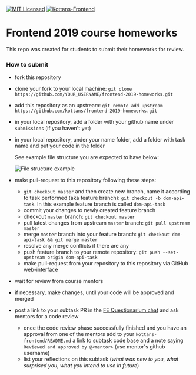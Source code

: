 [![MIT Licensed][icon-mit]][license]
[![Kottans-Frontend][icon-kottans]][kottans-frontend]
#  Frontend 2019 course homeworks
This repo was created for students to submit their homeworks for review. 

### How to submit
- fork this repository
- clone your fork to your local machine: `git clone https://github.com/YOUR_USERNAME/frontend-2019-homeworks.git`
- add this repository as an upstream: `git remote add upstream https://github.com/kottans/frontend-2019-homeworks.git`
- in your local repository, add a folder with your github name under  `submissions` (if you haven't yet)
- in your local repository, under your name folder, add a folder with task name and put your code in the folder

  See example file structure you are expected to have below:

  ![File structure example](img/file-structure.png)

- make pull-request to this repository following these steps:
  - `git checkout master` and then create new branch, name it according to task performed (aka feature branch): `git checkout -b dom-api-task`. In this example feature branch is called `dom-api-task`
  - commit your changes to newly created feature branch
  - checkout `master` branch: `git checkout master`
  - pull latest changes from upstream `master` branch: `git pull upstream master`
  - merge `master` branch into your feature branch: `git checkout dom-api-task && git merge master`
  - resolve any merge conflicts if there are any
  - push feature branch to your remote repository: `git push --set-upstream origin dom-api-task`
  - make pull-request from your repository to this repository via GitHub web-interface
- wait for review from course mentors
- if necessary, make changes, until your code will be approved and merged
- post a link to your subtask PR in the
     [FE Questionarium chat](https://t.me/joinchat/DmX0JAl-mh5W0jrWli8Ycw)
     and ask mentors for a code review
   * once the code review phase successfully finished
     and you have an approval from one of the mentors
     add to your `kottans-frontend/README.md`
     a link to subtask code base and
     a note saying `Reviewed and approved by @<mentor>`
     (use mentor's github username)
   * list your reflections on this subtask
     (_what was new to you_, _what surprised you_, _what you intend to use in future_)
     
[icon-mit]: https://img.shields.io/badge/license-MIT-blue.svg
[license]: https://github.com/OleksiyRudenko/a-tiny-JS-world/blob/master/LICENSE.md

[icon-kottans]: https://img.shields.io/badge/%3D(%5E.%5E)%3D-frontend-yellow.svg
[kottans-frontend]: https://github.com/kottans/frontend
